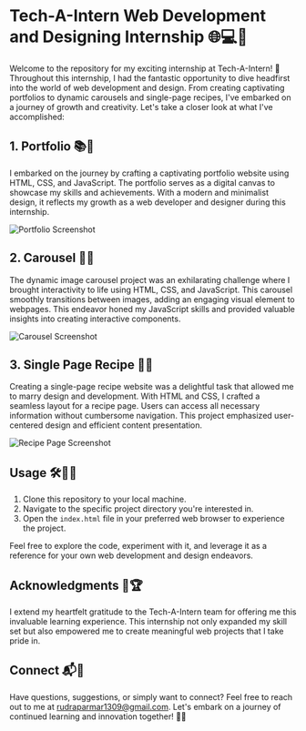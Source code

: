 # Tech-A-Intern Web Development and Designing Internship 🌐💻🎨

Welcome to the repository for my exciting internship at Tech-A-Intern! 🚀 Throughout this internship, I had the fantastic opportunity to dive headfirst into the world of web development and design. From creating captivating portfolios to dynamic carousels and single-page recipes, I've embarked on a journey of growth and creativity. Let's take a closer look at what I've accomplished:

## 1. Portfolio 📚🎉

I embarked on the journey by crafting a captivating portfolio website using HTML, CSS, and JavaScript. The portfolio serves as a digital canvas to showcase my skills and achievements. With a modern and minimalist design, it reflects my growth as a web developer and designer during this internship.

![Portfolio Screenshot](https://github.com/rudraparmar76/TAIRP/blob/main/screenshots/portfolio.png)

## 2. Carousel 🌅🎠

The dynamic image carousel project was an exhilarating challenge where I brought interactivity to life using HTML, CSS, and JavaScript. This carousel smoothly transitions between images, adding an engaging visual element to webpages. This endeavor honed my JavaScript skills and provided valuable insights into creating interactive components.

![Carousel Screenshot](https://github.com/rudraparmar76/TAIRP/blob/main/screenshots/Carousel.png)

## 3. Single Page Recipe 🍔📃

Creating a single-page recipe website was a delightful task that allowed me to marry design and development. With HTML and CSS, I crafted a seamless layout for a recipe page. Users can access all necessary information without cumbersome navigation. This project emphasized user-centered design and efficient content presentation.

![Recipe Page Screenshot](https://github.com/rudraparmar76/TAIRP/blob/main/screenshots/Recipe.png)

## Usage 🛠️👩‍💻

1. Clone this repository to your local machine.
2. Navigate to the specific project directory you're interested in.
3. Open the `index.html` file in your preferred web browser to experience the project.

Feel free to explore the code, experiment with it, and leverage it as a reference for your own web development and design endeavors.

## Acknowledgments 🙌🏆

I extend my heartfelt gratitude to the Tech-A-Intern team for offering me this invaluable learning experience. This internship not only expanded my skill set but also empowered me to create meaningful web projects that I take pride in.

## Connect 📬🤝

Have questions, suggestions, or simply want to connect? Feel free to reach out to me at [rudraparmar1309@gmail.com](mailto:rudraparmar1309@gmail.com). Let's embark on a journey of continued learning and innovation together! 🌟🚀
